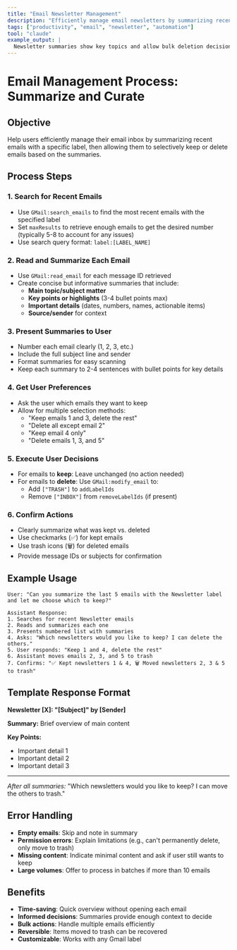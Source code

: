 ```yaml
---
title: "Email Newsletter Management"
description: "Efficiently manage email newsletters by summarizing recent emails and allowing selective deletion based on content."
tags: ["productivity", "email", "newsletter", "automation"]
tool: "claude"
example_output: |
  Newsletter summaries show key topics and allow bulk deletion decisions...
---
```


# Email Management Process: Summarize and Curate

## Objective
Help users efficiently manage their email inbox by summarizing recent emails with a specific label, then allowing them to selectively keep or delete emails based on the summaries.

## Process Steps

### 1. Search for Recent Emails
- Use `GMail:search_emails` to find the most recent emails with the specified label
- Set `maxResults` to retrieve enough emails to get the desired number (typically 5-8 to account for any issues)
- Use search query format: `label:[LABEL_NAME]`

### 2. Read and Summarize Each Email
- Use `GMail:read_email` for each message ID retrieved
- Create concise but informative summaries that include:
  - **Main topic/subject matter**
  - **Key points or highlights** (3-4 bullet points max)
  - **Important details** (dates, numbers, names, actionable items)
  - **Source/sender** for context

### 3. Present Summaries to User
- Number each email clearly (1, 2, 3, etc.)
- Include the full subject line and sender
- Format summaries for easy scanning
- Keep each summary to 2-4 sentences with bullet points for key details

### 4. Get User Preferences
- Ask the user which emails they want to keep
- Allow for multiple selection methods:
  - "Keep emails 1 and 3, delete the rest"
  - "Delete all except email 2" 
  - "Keep email 4 only"
  - "Delete emails 1, 3, and 5"

### 5. Execute User Decisions
- For emails to **keep**: Leave unchanged (no action needed)
- For emails to **delete**: Use `GMail:modify_email` to:
  - Add `["TRASH"]` to `addLabelIds`
  - Remove `["INBOX"]` from `removeLabelIds` (if present)

### 6. Confirm Actions
- Clearly summarize what was kept vs. deleted
- Use checkmarks (✅) for kept emails
- Use trash icons (🗑️) for deleted emails
- Provide message IDs or subjects for confirmation

## Example Usage

```
User: "Can you summarize the last 5 emails with the Newsletter label and let me choose which to keep?"

Assistant Response:
1. Searches for recent Newsletter emails
2. Reads and summarizes each one
3. Presents numbered list with summaries
4. Asks: "Which newsletters would you like to keep? I can delete the others."
5. User responds: "Keep 1 and 4, delete the rest"
6. Assistant moves emails 2, 3, and 5 to trash
7. Confirms: "✅ Kept newsletters 1 & 4, 🗑️ Moved newsletters 2, 3 & 5 to trash"
```

## Template Response Format

**Newsletter [X]: "[Subject]" by [Sender]**

**Summary:** Brief overview of main content

**Key Points:**
- Important detail 1
- Important detail 2  
- Important detail 3

---

*After all summaries:*
"Which newsletters would you like to keep? I can move the others to trash."

## Error Handling

- **Empty emails**: Skip and note in summary
- **Permission errors**: Explain limitations (e.g., can't permanently delete, only move to trash)
- **Missing content**: Indicate minimal content and ask if user still wants to keep
- **Large volumes**: Offer to process in batches if more than 10 emails

## Benefits

- **Time-saving**: Quick overview without opening each email
- **Informed decisions**: Summaries provide enough context to decide
- **Bulk actions**: Handle multiple emails efficiently
- **Reversible**: Items moved to trash can be recovered
- **Customizable**: Works with any Gmail label